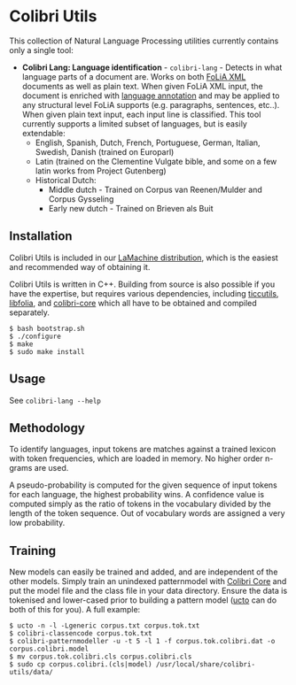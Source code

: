 Colibri Utils
===================

This collection of Natural Language Processing utilities currently contains only a single tool:

* **Colibri Lang: Language identification** - ``colibri-lang`` - Detects in what language parts of a document are. Works on both [FoLiA XML](https://proycon.github.io/folia) documents as well as plain text. When given FoLiA XML input, the document is enriched with [language annotation](https://folia.readthedocs.io/en/folia2.0/lang_annotation.html) and may be applied to any structural level FoLiA supports (e.g. paragraphs, sentences, etc..). When given plain text input, each input line is classified. This tool currently supports a limited subset of languages, but is easily extendable:
    * English, Spanish, Dutch, French, Portuguese, German, Italian, Swedish, Danish (trained on Europarl)
    * Latin (trained on the Clementine Vulgate bible, and some on a few latin works from Project Gutenberg)
    * Historical Dutch:
        * Middle dutch - Trained on Corpus van Reenen/Mulder and Corpus Gysseling
        * Early new dutch  - Trained on Brieven als Buit

Installation
-----------------

Colibri Utils is included in our [LaMachine distribution](https://proycon.github.io/LaMachine), which is the easiest and recommended way of obtaining it.

Colibri Utils is written in C++. Building from source is also possible if you
have the expertise, but requires various dependencies, including
[ticcutils](https://github.com/LanguageMachines/ticcutils), [libfolia](https://github.com/LanguageMachines/libfolia), and
[colibri-core](https://github.com/proycon/colibri-core) which all have to be obtained and compiled separately.

```
$ bash bootstrap.sh
$ ./configure
$ make
$ sudo make install
```

Usage
---------

See ``colibri-lang --help``

Methodology
-------------

To identify languages, input tokens are matches against a trained lexicon with
token frequencies, which are loaded in memory. No higher order n-grams are used.

A pseudo-probability is computed for the given sequence of input tokens for
each language, the highest probability wins. A confidence value is computed
simply as the ratio of tokens in the vocabulary divided by the length of the
token sequence. Out of vocabulary words are assigned a very low probability.

Training
----------

New models can easily be trained and added, and are independent of the other
models. Simply train an unindexed patternmodel with [Colibri
Core](https://proycon.github.io/colibri-core) and put the model file and the
class file in your data directory. Ensure the data is tokenised and lower-cased
prior to building a pattern model
([ucto](https://github.com/LanguageMachines/ucto) can do both of this for you). A full example:

```
$ ucto -n -l -Lgeneric corpus.txt corpus.tok.txt
$ colibri-classencode corpus.tok.txt
$ colibri-patternmodeller -u -t 5 -l 1 -f corpus.tok.colibri.dat -o corpus.colibri.model
$ mv corpus.tok.colibri.cls corpus.colibri.cls
$ sudo cp corpus.colibri.(cls|model) /usr/local/share/colibri-utils/data/
```



